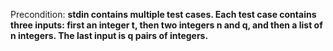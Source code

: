 Precondition: **stdin contains multiple test cases. Each test case contains three inputs: first an integer t, then two integers n and q, and then a list of n integers. The last input is q pairs of integers.**